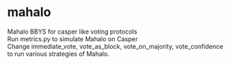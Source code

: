 # mahalo
Mahalo BBYS for casper like voting protocols  
Run metrics.py to simulate Mahalo on Casper  
Change immediate_vote, vote_as_block, vote_on_majority, vote_confidence to run various strategies of Mahalo.   

